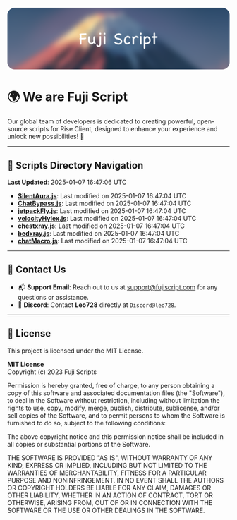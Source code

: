 ![Banner](.github/b.webp)

# 🌍 **We are Fuji Script**

Our global team of developers is dedicated to creating powerful, open-source scripts for Rise Client, designed to enhance your experience and unlock new possibilities! 🌟

---
<!-- SCRIPTS_NAVIGATION_START -->
## 📂 **Scripts Directory Navigation**

**Last Updated**: 2025-01-07 16:47:06 UTC

- **[SilentAura.js](scripts/SilentAura.js)**: Last modified on 2025-01-07 16:47:04 UTC
- **[ChatBypass.js](scripts/ChatBypass.js)**: Last modified on 2025-01-07 16:47:04 UTC
- **[jetpackFly.js](scripts/jetpackFly.js)**: Last modified on 2025-01-07 16:47:04 UTC
- **[velocityHylex.js](scripts/velocityHylex.js)**: Last modified on 2025-01-07 16:47:04 UTC
- **[chestxray.js](scripts/chestxray.js)**: Last modified on 2025-01-07 16:47:04 UTC
- **[bedxray.js](scripts/bedxray.js)**: Last modified on 2025-01-07 16:47:04 UTC
- **[chatMacro.js](scripts/chatMacro.js)**: Last modified on 2025-01-07 16:47:04 UTC

<!-- SCRIPTS_NAVIGATION_END -->

---

## 💬 **Contact Us**  
- 📬 **Support Email**: Reach out to us at [support@fujiscript.com](mailto:support@fujiscript.com) for any questions or assistance.  
- 💬 **Discord**: Contact **Leo728** directly at `Discord@leo728`.

---

## 📜 **License**

This project is licensed under the MIT License.  

**MIT License**  
Copyright (c) 2023 Fuji Scripts  

Permission is hereby granted, free of charge, to any person obtaining a copy of this software and associated documentation files (the "Software"), to deal in the Software without restriction, including without limitation the rights to use, copy, modify, merge, publish, distribute, sublicense, and/or sell copies of the Software, and to permit persons to whom the Software is furnished to do so, subject to the following conditions:  

The above copyright notice and this permission notice shall be included in all copies or substantial portions of the Software.  

THE SOFTWARE IS PROVIDED "AS IS", WITHOUT WARRANTY OF ANY KIND, EXPRESS OR IMPLIED, INCLUDING BUT NOT LIMITED TO THE WARRANTIES OF MERCHANTABILITY, FITNESS FOR A PARTICULAR PURPOSE AND NONINFRINGEMENT. IN NO EVENT SHALL THE AUTHORS OR COPYRIGHT HOLDERS BE LIABLE FOR ANY CLAIM, DAMAGES OR OTHER LIABILITY, WHETHER IN AN ACTION OF CONTRACT, TORT OR OTHERWISE, ARISING FROM, OUT OF OR IN CONNECTION WITH THE SOFTWARE OR THE USE OR OTHER DEALINGS IN THE SOFTWARE.  
